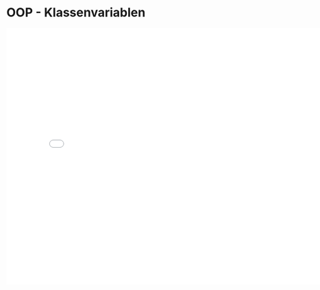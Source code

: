 # OOP - Klassenvariablen
<p>
<iframe src="../_static/pdfs/t06_klassenvariablen.pdf" width="800" height="600" style="border: none;"></iframe>
</p>